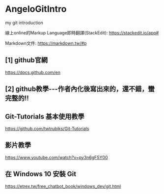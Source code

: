 # AngeloGitIntro
my git introduction

線上online的Markup Language即時翻譯(StackEdit):  https://stackedit.io/app#

Markdown文件: https://markdown.tw/#p

## [1] github官網
https://docs.github.com/en

## [2] github教學---作者內化後寫出來的，還不錯，蠻完整的!!

## Git-Tutorials 基本使用教學
https://github.com/twtrubiks/Git-Tutorials

## 影片教學
https://www.youtube.com/watch?v=py3n6gF5Y00

## 在 Windows 10 安裝 Git
https://etrex.tw/free_chatbot_book/windows_dev/git.html



